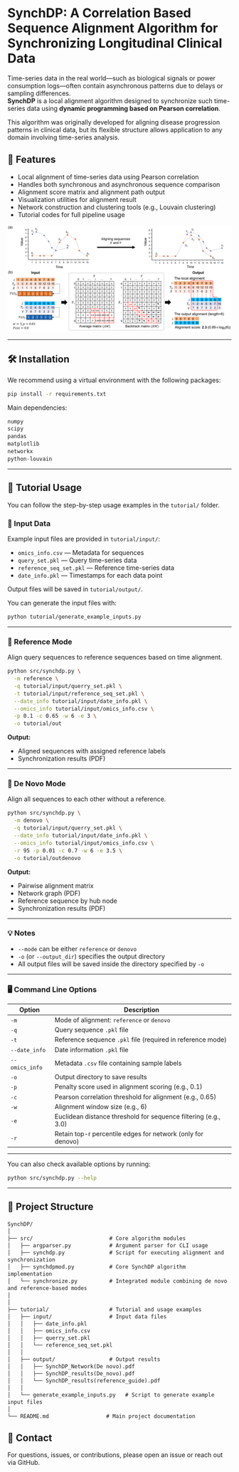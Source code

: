 # SynchDP: A Correlation Based Sequence Alignment Algorithm for Synchronizing Longitudinal Clinical Data

Time-series data in the real world—such as biological signals or power consumption logs—often contain asynchronous patterns due to delays or sampling differences.  
**SynchDP** is a local alignment algorithm designed to synchronize such time-series data using **dynamic programming based on Pearson correlation**.

This algorithm was originally developed for aligning disease progression patterns in clinical data, but its flexible structure allows application to any domain involving time-series analysis.

## 📌 Features

- Local alignment of time-series data using Pearson correlation
- Handles both synchronous and asynchronous sequence comparison
- Alignment score matrix and alignment path output
- Visualization utilities for alignment result
- Network construction and clustering tools (e.g., Louvain clustering)
- Tutorial codes for full pipeline usage

![workflow](https://github.com/SeongSeokHwan/SynchDP/blob/main/images/SynchDP_Metheod.png)

---

## 🛠️ Installation

We recommend using a virtual environment with the following packages:

```bash
pip install -r requirements.txt
```

Main dependencies:
```python
numpy
scipy
pandas
matplotlib
networkx
python-louvain
```

---


## 📘 Tutorial Usage

You can follow the step-by-step usage examples in the `tutorial/` folder.

### 📁 Input Data

Example input files are provided in `tutorial/input/`:

- `omics_info.csv` — Metadata for sequences
- `query_set.pkl` — Query time-series data
- `reference_seq_set.pkl` — Reference time-series data
- `date_info.pkl` — Timestamps for each data point

Output files will be saved in `tutorial/output/`.

You can generate the input files with:

```bash
python tutorial/generate_example_inputs.py
```

---

### 🔹 Reference Mode

Align query sequences to reference sequences based on time alignment.

```bash
python src/synchdp.py \
  -m reference \
  -q tutorial/input/querry_set.pkl \
  -t tutorial/input/reference_seq_set.pkl \
  --date_info tutorial/input/date_info.pkl \
  --omics_info tutorial/input/omics_info.csv \
  -p 0.1 -c 0.65 -w 6 -e 3 \
  -o tutorial/out
```

**Output:**
- Aligned sequences with assigned reference labels
- Synchronization results (PDF)

---

### 🔹 De Novo Mode

Align all sequences to each other without a reference.

```bash
python src/synchdp.py \
  -m denovo \
  -q tutorial/input/querry_set.pkl \
  --date_info tutorial/input/date_info.pkl \
  --omics_info tutorial/input/omics_info.csv \
  -r 95 -p 0.01 -c 0.7 -w 6 -e 3.5 \
  -o tutorial/outdenovo
```

**Output:**
- Pairwise alignment matrix
- Network graph (PDF)
- Reference sequence by hub node
- Synchronization results (PDF)

---

### 💡 Notes

- `--mode` can be either `reference` or `denovo`
- `-o` (or `--output_dir`) specifies the output directory
- All output files will be saved inside the directory specified by `-o`

---

### 🖥️ Command Line Options

| Option           | Description                                                    |
|------------------|----------------------------------------------------------------|
| `-m`             | Mode of alignment: `reference` or `denovo`                     |
| `-q`             | Query sequence `.pkl` file                                     |
| `-t`             | Reference sequence `.pkl` file (required in reference mode)    |
| `--date_info`    | Date information `.pkl` file                                   |
| `--omics_info`   | Metadata `.csv` file containing sample labels                  |
| `-o`             | Output directory to save results                               |
| `-p`             | Penalty score used in alignment scoring (e.g., 0.1)            |
| `-c`             | Pearson correlation threshold for alignment (e.g., 0.65)       |
| `-w`             | Alignment window size (e.g., 6)                                |
| `-e`             | Euclidean distance threshold for sequence filtering (e.g., 3.0)|
| `-r`             | Retain top-r percentile edges for network (only for denovo)    |

---

You can also check available options by running:

```bash
python src/synchdp.py --help
```

---

## 📁 Project Structure

```
SynchDP/
│
├── src/                        # Core algorithm modules
│   ├── argparser.py            # Argument parser for CLI usage
│   ├── synchdp.py              # Script for executing alignment and synchronization
│   ├── synchdpmod.py           # Core SynchDP algorithm implementation
│   └── synchronize.py          # Integrated module combining de novo and reference-based modes
│
│
├── tutorial/                   # Tutorial and usage examples
│   ├── input/                  # Input data files
│   │   ├── date_info.pkl
│   │   ├── omics_info.csv
│   │   ├── querry_set.pkl
│   │   └── reference_seq_set.pkl
│   │
│   ├── output/                 # Output results
│   │   ├── SynchDP_Network(De novo).pdf
│   │   ├── SynchDP_results(De_novo).pdf
│   │   └── SynchDP_results(reference_guide).pdf
│   │
│   └── generate_example_inputs.py   # Script to generate example input files
│
└── README.md                  # Main project documentation
```


## 📮 Contact

For questions, issues, or contributions, please open an issue or reach out via GitHub.
